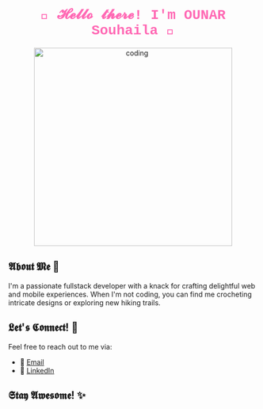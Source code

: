 <div align="center">
  <h1 style="font-family: 'Courier New', Courier, monospace; color: #ff69b4;"> 🌟 𝓗𝓮𝓵𝓵𝓸 𝓽𝓱𝓮𝓻𝓮! I'm OUNAR Souhaila 🌟 </h1>
</div>

<div align="center">
  <img src="https://media2.giphy.com/media/aNqEFrYVnsS52/giphy.gif?cid=ecf05e47rvldtk120esvnut2zz8el5178lnl2ddg6i2at7gb&ep=v1_gifs_related&rid=giphy.gif&ct=g" alt="coding" width="400">
</div>

## 𝕬𝖇𝖔𝖚𝖙 𝕸𝖊 🚀

I'm a passionate fullstack developer with a knack for crafting delightful web and mobile experiences. When I'm not coding, you can find me crocheting intricate designs or exploring new hiking trails.

## 𝕷𝖊𝖙'𝖘 𝕮𝖔𝖓𝖓𝖊𝖈𝖙! 🌟

Feel free to reach out to me via:

- 📧 [Email](mailto:ounarsouhaila86@example.com)
- 💼 [LinkedIn](https://www.linkedin.com/in/souhaila-ounar-139031241/)

## 𝕾𝖙𝖆𝖞 𝕬𝖜𝖊𝖘𝖔𝖒𝖊! ✨
